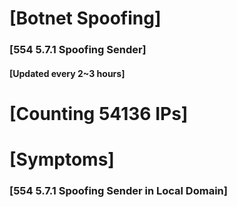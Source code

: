 # [Botnet Spoofing]
### [554 5.7.1 Spoofing Sender]
#### [Updated every 2~3 hours]

# [Counting 54136 IPs]

# [Symptoms] 
###   [554 5.7.1 Spoofing Sender in Local Domain]

